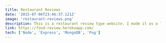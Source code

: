 ```yaml
---
title: Restaurant Reviews
date: '2015-07-06T23:46:37.121Z'
image: 'restaurant-reviews.png'
description: This is a restaurant review type website. I made it as a learning exercise to pick up new technologies like Node.js (with express) for the back-end and MongoDB for the database.
link: https://food-review.herokuapp.com/
tech: ['Node', 'Express', 'MongoDB', 'Pug']
---
```

